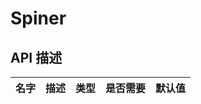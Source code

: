
# Spiner




## API 描述
|名字| 描述|类型|是否需要|默认值|
| ------------- |:-------------:|:-----:| -----:|-----:|

    